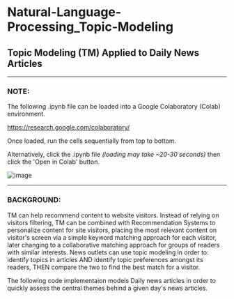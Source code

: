 # Natural-Language-Processing_Topic-Modeling

## Topic Modeling (TM) Applied to Daily News Articles

---

### NOTE: 

The following .ipynb file can be loaded into a Google Colaboratory (Colab) environment. 

https://research.google.com/colaboratory/

Once loaded, run the cells sequentially from top to bottom.

Alternatively, click the .ipynb file _(loading may take ~20-30 seconds)_ then click the 'Open in Colab' button.

![image](https://user-images.githubusercontent.com/17456203/170380038-98cc73e6-6472-4b7a-b9b8-1deed347396c.png)

---

### BACKGROUND: 

TM can help recommend content to website visitors. Instead of relying on visitors filtering, TM can be combined with Recommendation Systems to personalize content for site visitors, placing the most relevant content on visitor's screen via a simple keyword matching approach for each visitor, later changing to a collaborative matching approach for groups of readers with similar interests. News outlets can use topic modeling in order to: identify topics in articles AND identify topic preferences amongst its readers, THEN compare the two to find the best match for a visitor.

The following code implementaion models Daily news articles in order to quickly assess the central themes behind a given day's news articles.

